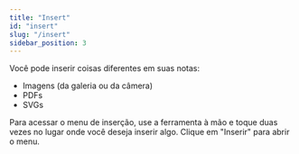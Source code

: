 ```yaml
---
title: "Insert"
id: "insert"
slug: "/insert"
sidebar_position: 3
---
```


Você pode inserir coisas diferentes em suas notas:

* Imagens (da galeria ou da câmera)
* PDFs
* SVGs

Para acessar o menu de inserção, use a ferramenta à mão e toque duas vezes no lugar onde você deseja inserir algo. Clique em "Inserir" para abrir o menu.
